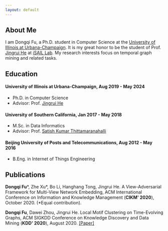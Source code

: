 ```yaml
---
layout: default
---
```


## About Me

I am Dongqi Fu, a Ph.D. student in Computer Science at the [University of Illinois at Urbana-Champaign](https://illinois.edu/). It is my great honor to be the student of Prof. [Jingrui He](https://www.hejingrui.org/) at [iSAIL Lab](https://isail-laboratory.github.io/). My research interests focus on temporal graph mining and related tasks.


## Education

#### University of Illinois at Urbana-Champaign, Aug 2019 - May 2024 
* Ph.D. in Computer Science
* Advisor: Prof. [Jingrui He](https://www.hejingrui.org/)

#### University of Southern California, Jan 2017 - May 2018
* M.Sc. in Data Informatics
* Advisor: Prof. [Satish Kumar Thittamaranahalli](http://www.tkskwork.org/)

#### Beijing University of Posts and Telecommunications, Aug 2012 - May 2016 
* B.Eng. in Internet of Things Engineering


## Publications
**Dongqi Fu***, Zhe Xu*, Bo Li, Hanghang Tong, Jingrui He. A View-Adversarial Framework for Multi-View Network Embedding, ACM International Conference on Information and Knowledge Management (**CIKM' 2020**), October 2020. (*Equal contribution).

**Dongqi Fu**, Dawei Zhou, Jingrui He. Local Motif Clustering on Time-Evolving Graphs, ACM SIGKDD Conference on Knowledge Discovery and Data Mining (**KDD' 2020**), August 2020. [[Paper]](https://github.com/DongqiFu/L-MEGA/blob/master/paper/Local%20Motif%20Clustering%20on%20Time-Evolving%20Graphs.pdf)

